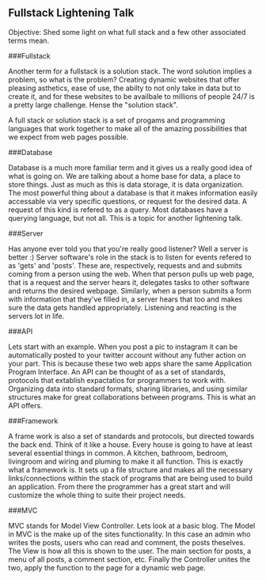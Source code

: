 ## Fullstack Lightening Talk

Objective: Shed some light on what full stack and a few other associated terms mean.

###Fullstack

Another term for a fullstack is a solution stack. The word solution implies a problem, so what is the problem? Creating dynamic websites that offer pleasing asthetics, ease of use, the abilty to not only take in data but to create it, and for these websites to be availbale to millions of people 24/7 is a pretty large challenge. Hense the "solution stack".

A full stack or solution stack is a set of progams and programming languages that work together to make all of the amazing possibilities that we expect from web pages possible.

###Database

Database is a much more familiar term and it gives us a really good idea of what is going on. We are talking about a home base for data, a place to store things. Just as much as this is data storage, it is data organization. The most powerful thing about a database is that it makes information easily accessable via very specific questions, or request for the desired data. A request of this kind is refered to as a query. Most databases have a querying language, but not all. This is a topic for another lightening talk.

###Server

Has anyone ever told you that you're really good listener? Well a server is better :) Server software's role in the stack is to listen for events refered to as 'gets' and 'posts'. These are, respectively, requests and and submits coming from a person using the web. When that person pulls up  web page, that is a request and the server hears it, delegates tasks to other software and returns the desired webpage. Similarly, when a person submits a form with information that they've filled in, a server hears that too and makes sure the data gets handled appropriately. Listening and reacting is the servers lot in life.

###API

Lets start with an example. When you post a pic to instagram it can be automatically posted to your twitter account without any futher action on your part. This is because these two web apps share the same Application Program Interface. An API can be thought of as a set of standards, protocols that extablish expactatios for programmers to work with. Organizing data into standard formats, sharing libraries, and using similar structures make for great collaborations between programs. This is what an API offers.

###Framework

A frame work is also a set of standards and protocols, but directed towards the back end. Think of it like a house. Every house is going to have at least several essential things in common. A kitchen, bathroom, bedroom, livingroom and wiring and pluming to make it all function. This is exactly what a framework is. It sets up a file structure and makes all the necessary links/connections within the stack of programs that are being used to build an application. From there the programmer has a great start and will customize the whole thing to suite their project needs.

###MVC

MVC stands for Model View Controller. Lets look at a basic blog. The Model in MVC is the make up of the sites functionality. In this case an admin who writes the posts, users who can read and comment, the posts theselves. The View is how all this is shown to the user. The main section for posts, a menu of all posts, a comment section, etc. Finally the Controller unites the two, apply the function to the page for a dynamic web page.







